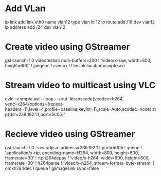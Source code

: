 # Add VLan
ip link add link eth0 name vlan12 type vlan id 12
ip route add <multicastaddr>/16 dev vlan12
ip address add <ipaddr>/24 dev vlan12

# Create video using GStreamer
gst-launch-1.0 videotestsrc num-buffers=200 ! 'video/x-raw, width=800, height=600' ! jpegenc ! avimux ! filesink location=smpte.avi

# Stream video to multicast using VLC
cvlc -v smpte.avi --loop --sout '#transcode{vcodec=h264, venc=x264{options={repeat-headers=1},level=4,profile=baseline,keyint=1},scale=Auto,acodec=none}:rtp{dst=239.192.1.1,port=5005}'

# Recieve video using GStreamer
gst-launch-1.0 -vvv udpsrc address=239.192.1.1 port=5005 ! queue ! 'application/x-rtp, encoding-name=H264, width=800, height=600, framerate=30' ! rtph264depay ! 'video/x-h264, width=800, height=600, framerate=30' ! h264parse ! 'video/x-h264, stream-format=byte-stream' ! omxh264dec ! queue ! glimagesink sync=false
